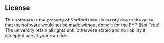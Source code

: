 ## License
This software is the property of Staffordshire University due to the guise that the software would not be made without doing it for the FYP (Not True)
The university retain all rights until otherwise stated and no liability it accepted use at your own risk.